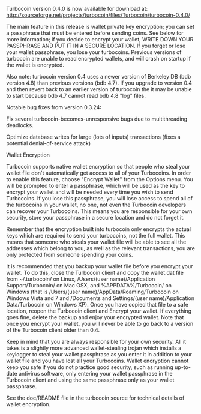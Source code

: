 Turbocoin version 0.4.0 is now available for download at:
http://sourceforge.net/projects/turbocoin/files/Turbocoin/turbocoin-0.4.0/

The main feature in this release is wallet private key encryption;
you can set a passphrase that must be entered before sending coins.
See below for more information; if you decide to encrypt your wallet,
WRITE DOWN YOUR PASSPHRASE AND PUT IT IN A SECURE LOCATION. If you
forget or lose your wallet passphrase, you lose your turbocoins.
Previous versions of turbocoin are unable to read encrypted wallets,
and will crash on startup if the wallet is encrypted.

Also note: turbocoin version 0.4 uses a newer version of Berkeley DB
(bdb version 4.8) than previous versions (bdb 4.7). If you upgrade
to version 0.4 and then revert back to an earlier version of turbocoin
the it may be unable to start because bdb 4.7 cannot read bdb 4.8
"log" files.


Notable bug fixes from version 0.3.24:

Fix several turbocoin-becomes-unresponsive bugs due to multithreading
deadlocks.

Optimize database writes for large (lots of inputs) transactions
(fixes a potential denial-of-service attack)


Wallet Encryption

Turbocoin supports native wallet encryption so that people who steal your
wallet file don't automatically get access to all of your Turbocoins.
In order to enable this feature, choose "Encrypt Wallet" from the
Options menu.  You will be prompted to enter a passphrase, which
will be used as the key to encrypt your wallet and will be needed
every time you wish to send Turbocoins.  If you lose this passphrase,
you will lose access to spend all of the turbocoins in your wallet,
no one, not even the Turbocoin developers can recover your Turbocoins.
This means you are responsible for your own security, store your
passphrase in a secure location and do not forget it.

Remember that the encryption built into turbocoin only encrypts the
actual keys which are required to send your turbocoins, not the full
wallet.  This means that someone who steals your wallet file will
be able to see all the addresses which belong to you, as well as the
relevant transactions, you are only protected from someone spending
your coins.

It is recommended that you backup your wallet file before you
encrypt your wallet.  To do this, close the Turbocoin client and
copy the wallet.dat file from ~/.turbocoin/ on Linux, /Users/(user
name)/Application Support/Turbocoin/ on Mac OSX, and %APPDATA%/Turbocoin/
on Windows (that is /Users/(user name)/AppData/Roaming/Turbocoin on
Windows Vista and 7 and /Documents and Settings/(user name)/Application
Data/Turbocoin on Windows XP).  Once you have copied that file to a
safe location, reopen the Turbocoin client and Encrypt your wallet.
If everything goes fine, delete the backup and enjoy your encrypted
wallet.  Note that once you encrypt your wallet, you will never be
able to go back to a version of the Turbocoin client older than 0.4.

Keep in mind that you are always responsible for your own security.
All it takes is a slightly more advanced wallet-stealing trojan which
installs a keylogger to steal your wallet passphrase as you enter it
in addition to your wallet file and you have lost all your Turbocoins.
Wallet encryption cannot keep you safe if you do not practice
good security, such as running up-to-date antivirus software, only
entering your wallet passphrase in the Turbocoin client and using the
same passphrase only as your wallet passphrase.

See the doc/README file in the turbocoin source for technical details
of wallet encryption.
